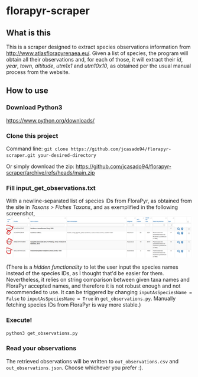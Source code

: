 # florapyr-scraper

## What is this

This is a scraper designed to extract species observations information from http://www.atlasflorapyrenaea.eu/. Given a list of species, the program will obtain all their observations and, for each of those, it will extract their _id_, _year_, _town_, _altitude_, _utm1x1_ and _utm10x10_, as obtained per the usual manual process from the website.

## How to use

### Download Python3
https://www.python.org/downloads/

### Clone this project
Command line: `git clone https://github.com/jcasado94/florapyr-scraper.git your-desired-directory`

Or simply download the zip: https://github.com/jcasado94/florapyr-scraper/archive/refs/heads/main.zip

### Fill input_get_observations.txt
With a newline-separated list of species IDs from FloraPyr, as obtained from the site in *Taxons > Fiches Taxons*, and as exemplified in the following screenshot,
![How to obtain species IDs](./images/speciesIDs.png)

(There is a _hidden functionality_ to let the user input the species names instead of the species IDs, as I thought that'd be easier for them. Nevertheless, it relies on string comparison between given taxa names and FloraPyr accepted names, and therefore it is not robust enough and not recommended to use. It can be triggered by changing `inputAsSpeciesName = False` to `inputAsSpeciesName = True` in `get_observations.py`. Manually fetching species IDs from FloraPyr is way more stable.)

### Execute!
`python3 get_observations.py`

### Read your observations
The retrieved observations will be written to `out_observations.csv` and `out_observations.json`. Choose whichever you prefer :).